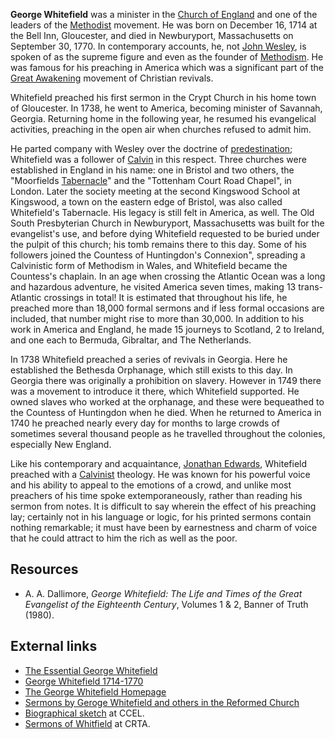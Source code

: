 **George Whitefield** was a minister in the
[Church of England](Church_of_England "Church of England") and one
of the leaders of the [Methodist](Methodist "Methodist") movement.
He was born on December 16, 1714 at the Bell Inn, Gloucester, and
died in Newburyport, Massachusetts on September 30, 1770. In
contemporary accounts, he, not
[John Wesley](John_Wesley "John Wesley"), is spoken of as the
supreme figure and even as the founder of
[Methodism](Methodism "Methodism"). He was famous for his preaching
in America which was a significant part of the
[Great Awakening](Great_Awakening "Great Awakening") movement of
Christian revivals.

Whitefield preached his first sermon in the Crypt Church in his
home town of Gloucester. In 1738, he went to America, becoming
minister of Savannah, Georgia. Returning home in the following
year, he resumed his evangelical activities, preaching in the open
air when churches refused to admit him.

He parted company with Wesley over the doctrine of
[predestination](Predestination "Predestination"); Whitefield was a
follower of [Calvin](John_Calvin "John Calvin") in this respect.
Three churches were established in England in his name: one in
Bristol and two others, the "Moorfields
[Tabernacle](Tabernacle "Tabernacle")" and the "Tottenham Court
Road Chapel", in London. Later the society meeting at the second
Kingswood School at Kingswood, a town on the eastern edge of
Bristol, was also called Whitefield's Tabernacle. His legacy is
still felt in America, as well. The Old South Presbyterian Church
in Newburyport, Massachusetts was built for the evangelist's use,
and before dying Whitefield requested to be buried under the pulpit
of this church; his tomb remains there to this day. Some of his
followers joined the Countess of Huntingdon's Connexion", spreading
a Calvinistic form of Methodism in Wales, and Whitefield became the
Countess's chaplain. In an age when crossing the Atlantic Ocean was
a long and hazardous adventure, he visited America seven times,
making 13 trans-Atlantic crossings in total! It is estimated that
throughout his life, he preached more than 18,000 formal sermons
and if less formal occasions are included, that number might rise
to more than 30,000. In addition to his work in America and
England, he made 15 journeys to Scotland, 2 to Ireland, and one
each to Bermuda, Gibraltar, and The Netherlands.

In 1738 Whitefield preached a series of revivals in Georgia. Here
he established the Bethesda Orphanage, which still exists to this
day. In Georgia there was originally a prohibition on slavery.
However in 1749 there was a movement to introduce it there, which
Whitefield supported. He owned slaves who worked at the orphanage,
and these were bequeathed to the Countess of Huntingdon when he
died. When he returned to America in 1740 he preached nearly every
day for months to large crowds of sometimes several thousand people
as he travelled throughout the colonies, especially New England.

Like his contemporary and acquaintance,
[Jonathan Edwards](Jonathan_Edwards "Jonathan Edwards"), Whitefield
preached with a [Calvinist](Calvinist "Calvinist") theology. He was
known for his powerful voice and his ability to appeal to the
emotions of a crowd, and unlike most preachers of his time spoke
extemporaneously, rather than reading his sermon from notes. It is
difficult to say wherein the effect of his preaching lay; certainly
not in his language or logic, for his printed sermons contain
nothing remarkable; it must have been by earnestness and charm of
voice that he could attract to him the rich as well as the poor.

## Resources

-   A. A. Dallimore,
    *George Whitefield: The Life and Times of the Great Evangelist of the Eighteenth Century*,
    Volumes 1 & 2, Banner of Truth (1980).

## External links

-   [The Essential George Whitefield](http://www.geocities.com/Athens/Forum/3505/whitefield.html)
-   [George Whitefield 1714-1770](http://www.monergism.com/thethreshold/articles/whitefield.html)
-   [The George Whitefield Homepage](http://members.aol.com/BaxterInstitute2/Whitefield.html)
-   [Sermons by Geroge Whitefield and others in the Reformed Church](http://www.reformedsermonarchives.com)
-   [Biographical sketch](http://www.ccel.org/w/whitefield/) at
    CCEL.
-   [Sermons of Whitfield](http://www.reformed.org/documents/index.html?mainframe=http://www.reformed.org/documents/Whitefield.html)
    at CRTA.



